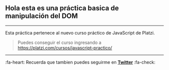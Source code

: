 ## Hola esta es una práctica basica de manipulación del DOM
---
Esta práctica pertenece al nuevo curso práctico de JavaScript de Platzi.
> Puedes conseguir el curso ingresando a https://platzi.com/cursos/javascript-practico/

------------

:fa-heart: Recuerda que tambien puedes seguirme en **[Twitter](http://twitter.com/siendomigueldev "Twitter")** :fa-check: